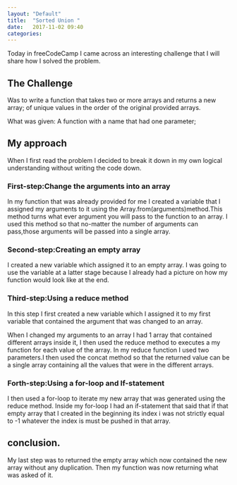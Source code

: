```yaml
---
layout: "Default"
title:  "Sorted Union "
date:   2017-11-02 09:40
categories: 
---
```

Today in freeCodeCamp I came across an interesting challenge that I will share how I solved the problem.

## The Challenge
Was to write a function that takes two or more arrays and returns a new array;
of unique values in the order of the original provided arrays.

What was given:
A function with a name that had one parameter;

## My approach

When I first read the problem I decided to break it down in my own
logical understanding without writing the code down.

### First-step:Change the arguments into an array

In my function that was already provided for me I created a variable that I assigned my arguments
to it using the Array.from(arguments)method.This method turns what ever argument you will pass to the function to an array.
I used this method so that no-matter the number of arguments can pass,those arguments will be passed into  a single array.

### Second-step:Creating an empty array

I created a new variable which assigned it to an empty array.
I was going to use the variable at a latter stage because I already had a picture on how my function would look like at the end.

### Third-step:Using a reduce method

In this step I first created a new variable which I assigned it to my first variable that contained the argument that was changed to an array.

When I changed my arguments to an array I had 1 array that contained different arrays inside it,
I then used the reduce method  to executes a my function for each value of the array.
In my reduce function I used two parameters.I then used the concat method so that the returned value can be a single array containing all the values that were in the different arrays.

### Forth-step:Using a for-loop and If-statement

I then used a for-loop to iterate my new array that was generated using the reduce method.
Inside my for-loop I had an if-statement that said that if that empty array that I created in the beginning its index i was not    strictly equal to -1  whatever the index is must be pushed in that array.

## conclusion.
My last step was to returned the empty array which now contained the new array without any duplication.
Then my function was now returning what was asked of it.
